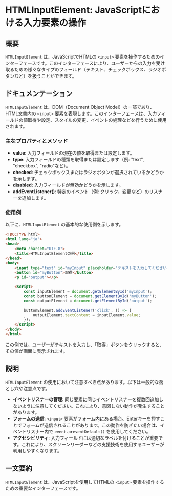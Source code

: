 <!--
Meta Description: # HTMLInputElement: JavaScriptにおける入力要素の操作 ## 概要 `HTMLInputElement` は、JavaScriptでHTMLの `<input>` 要素を操作するためのインターフェースです。このインターフェースにより、ユーザーからの入力を受け取るための様々...
Meta Keywords: htmlinputelement, input, document, html, const
-->

# HTMLInputElement: JavaScriptにおける入力要素の操作

## 概要
`HTMLInputElement` は、JavaScriptでHTMLの `<input>` 要素を操作するためのインターフェースです。このインターフェースにより、ユーザーからの入力を受け取るための様々なタイプのフィールド（テキスト、チェックボックス、ラジオボタンなど）を扱うことができます。

## ドキュメンテーション
`HTMLInputElement` は、DOM（Document Object Model）の一部であり、HTML文書内の `<input>` 要素を表現します。このインターフェースは、入力フィールドの値取得や設定、スタイルの変更、イベントの処理などを行うために使用されます。

### 主なプロパティとメソッド
- **value**: 入力フィールドの現在の値を取得または設定します。
- **type**: 入力フィールドの種類を取得または設定します（例: "text", "checkbox", "radio"など）。
- **checked**: チェックボックスまたはラジオボタンが選択されているかどうかを示します。
- **disabled**: 入力フィールドが無効かどうかを示します。
- **addEventListener()**: 特定のイベント（例: クリック、変更など）のリスナーを追加します。

### 使用例
以下に、`HTMLInputElement` の基本的な使用例を示します。

```html
<!DOCTYPE html>
<html lang="ja">
<head>
    <meta charset="UTF-8">
    <title>HTMLInputElementの例</title>
</head>
<body>
    <input type="text" id="myInput" placeholder="テキストを入力してください">
    <button id="myButton">取得</button>
    <p id="output"></p>

    <script>
        const inputElement = document.getElementById('myInput');
        const buttonElement = document.getElementById('myButton');
        const outputElement = document.getElementById('output');

        buttonElement.addEventListener('click', () => {
            outputElement.textContent = inputElement.value;
        });
    </script>
</body>
</html>
```

この例では、ユーザーがテキストを入力し、「取得」ボタンをクリックすると、その値が画面に表示されます。

## 説明
`HTMLInputElement` の使用において注意すべき点があります。以下は一般的な落とし穴や注意点です。

- **イベントリスナーの管理**: 同じ要素に同じイベントリスナーを複数回追加しないように注意してください。これにより、意図しない動作が発生することがあります。
- **フォームの送信**: `<input>` 要素がフォーム内にある場合、Enterキーを押すことでフォームが送信されることがあります。この動作を防ぎたい場合は、イベントリスナー内で `event.preventDefault()` を使用してください。
- **アクセシビリティ**: 入力フィールドには適切なラベルを付けることが重要です。これにより、スクリーンリーダーなどの支援技術を使用するユーザーが利用しやすくなります。

## 一文要約
`HTMLInputElement` は、JavaScriptを使用してHTMLの `<input>` 要素を操作するための重要なインターフェースです。